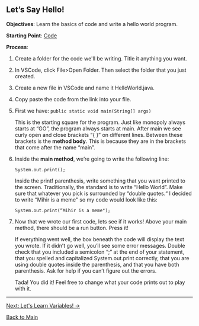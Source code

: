 ## Let’s Say Hello!

**Objectives**: Learn the basics of code and write a hello world program.

**Starting Point**: [Code](HelloWorld.java)

**Process**: 

1. Create a folder for the code we'll be writing. Title it anything you want.
2. In VSCode, click File>Open Folder. Then select the folder that you just created.
3. Create a new file in VSCode and name it HelloWorld.java.
4. Copy paste the code from the link into your file.
5. First we have:
    ``` public static void main(String[] args) ```
	    
    This is the starting square for the program. Just like monopoly always starts at “GO”, the program always starts at main.  After main we see curly open and close brackets “{ }” on different lines. Between these brackets is the **method body**. This is because they are in the brackets that come after the name “main”.

6. Inside the **main method**, we’re going to write the following line:

	``` System.out.print(); ```
  
    Inside the printf parenthesis, write something that you want printed to the screen. Traditionally, the standard is to write “Hello World”. Make sure that whatever you pick is surrounded by “double quotes.“ I decided to write “Mihir is a meme" so my code would look like this:

    ``` System.out.print(“Mihir is a meme"); ```

7. Now that we wrote our first code, lets see if it works! Above your main method, there should be a run button. Press it!

    If everything went well, the box beneath the code will display the text you wrote. If it didn’t go well, you’ll see some error messages. Double check that you included a semicolon “;” at the end of your statement, that you spelled and capitalized System.out.print correctly, that you are using double quotes inside the parenthesis, and that you have both parenthesis. Ask for help if you can’t figure out the errors. 
    
    Tada! You did it! Feel free to change what your code prints out to play with it.

----------------------------------------------------------------------------------------

[Next: Let's Learn Variables! ->](Variables.md)

[Back to Main](../../README.md)


